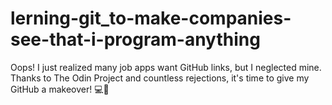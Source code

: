 # lerning-git_to-make-companies-see-that-i-program-anything
Oops! I just realized many job apps want GitHub links, but I neglected mine. Thanks to The Odin Project and countless rejections, it's time to give my GitHub a makeover! 💻🌟
